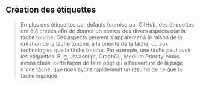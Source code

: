 ## Création des étiquettes

>En plus des étiquettes par défauts fournise par GitHub, des étiquettes ont été créées afin de donner un aperçu des divers aspects que la tâche touche. Ces aspects peuvent s'apparenter à la raison de la création de la tâche touche, à la priorité de la tâche, ou aux technologies que la tâche touche. Par exemple, une tâche peut avoir les étiquettes: Bug, Javascript, GraphQL, Medium Priority.
Nous avons choisi cette façon de faire pour qu'a l'ouverture de la page d'une tâche, que nous ayons rapidement un résumé de ce que la tâche implique.